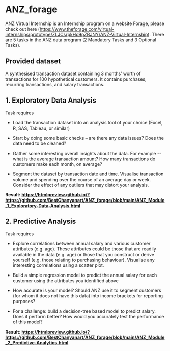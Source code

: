 # ANZ_forage

ANZ Virtual Internship is an Internship program on a website Forage, please check out here (https://www.theforage.com/virtual-internships/prototype/ZLJCsrpkHo9pZBJNY/ANZ-Virtual-Internship). 
There are 5 tasks in the ANZ data program (2 Mandatory Tasks and 3 Optional Tasks). 

## Provided dataset 

A synthesised transaction dataset containing 3 months’ worth of transactions for 100 hypothetical customers. It contains purchases, recurring transactions, and salary transactions.
    
## 1. Exploratory Data Analysis 

Task requires 
- Load the transaction dataset into an analysis tool of your choice (Excel, R, SAS, Tableau, or similar)
    
- Start by doing some basic checks – are there any data issues? Does the data need to be cleaned?
    
- Gather some interesting overall insights about the data. For example -- what is the average transaction amount? How many transactions do customers make each month, on average?
    
- Segment the dataset by transaction date and time. Visualise transaction volume and spending over the course of an average day or week. Consider the effect of any outliers that may distort your analysis.

**Result:  https://htmlpreview.github.io/?https://github.com/BestChanyanart/ANZ_forage/blob/main/ANZ_Module_1_Exploratory-Data-Analysis.html**

## 2. Predictive Analysis 

Task requires 
      
- Explore correlations between annual salary and various customer attributes (e.g. age). These attributes could be those that are readily available in the data (e.g. age) or those that you construct or derive yourself (e.g. those relating to purchasing behaviour). Visualise any interesting correlations using a scatter plot.
      
- Build a simple regression model to predict the annual salary for each customer using the attributes you identified above

- How accurate is your model? Should ANZ use it to segment customers (for whom it does not have this data) into income brackets for reporting purposes?
      
- For a challenge: build a decision-tree based model to predict salary. Does it perform better? How would you accurately test the performance of this model?
      
**Result:  https://htmlpreview.github.io/?https://github.com/BestChanyanart/ANZ_forage/blob/main/ANZ_Module_2_Predictive-Analytics.html**
